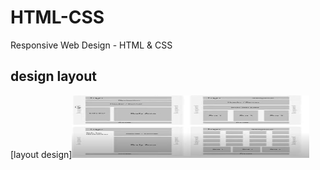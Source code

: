 # HTML-CSS
 Responsive Web Design - HTML &amp; CSS


## design layout

[layout design]<img src="https://github.com/bmuraya/HTML-CSS/blob/main/Web-Layout-Design/layout.JPG" width="380px" height="100px">

